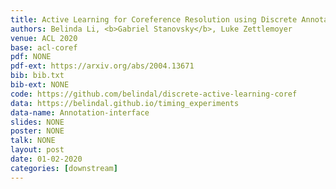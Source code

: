```yaml
---
title: Active Learning for Coreference Resolution using Discrete Annotation
authors: Belinda Li, <b>Gabriel Stanovsky</b>, Luke Zettlemoyer
venue: ACL 2020
base: acl-coref
pdf: NONE
pdf-ext: https://arxiv.org/abs/2004.13671
bib: bib.txt
bib-ext: NONE
code: https://github.com/belindal/discrete-active-learning-coref
data: https://belindal.github.io/timing_experiments
data-name: Annotation-interface
slides: NONE
poster: NONE
talk: NONE
layout: post
date: 01-02-2020
categories: [downstream]
---
```

